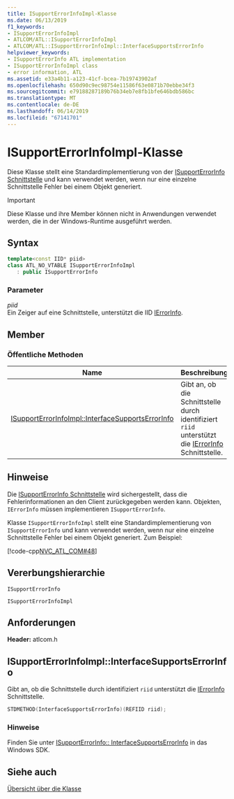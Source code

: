 ```yaml
---
title: ISupportErrorInfoImpl-Klasse
ms.date: 06/13/2019
f1_keywords:
- ISupportErrorInfoImpl
- ATLCOM/ATL::ISupportErrorInfoImpl
- ATLCOM/ATL::ISupportErrorInfoImpl::InterfaceSupportsErrorInfo
helpviewer_keywords:
- ISupportErrorInfo ATL implementation
- ISupportErrorInfoImpl class
- error information, ATL
ms.assetid: e33a4b11-a123-41cf-bcea-7b19743902af
ms.openlocfilehash: 650d90c9ec98754e11586f63e0871b70ebbe34f3
ms.sourcegitcommit: e79188287189b76b34eb7e8fb1bfe646bdb586bc
ms.translationtype: MT
ms.contentlocale: de-DE
ms.lasthandoff: 06/14/2019
ms.locfileid: "67141701"
---
```

# <a name="isupporterrorinfoimpl-class"></a>ISupportErrorInfoImpl-Klasse

Diese Klasse stellt eine Standardimplementierung von der [ISupportErrorInfo Schnittstelle](/windows/desktop/api/oaidl/nn-oaidl-isupporterrorinfo) und kann verwendet werden, wenn nur eine einzelne Schnittstelle Fehler bei einem Objekt generiert.

> [!IMPORTANT]
> Diese Klasse und ihre Member können nicht in Anwendungen verwendet werden, die in der Windows-Runtime ausgeführt werden.

## <a name="syntax"></a>Syntax

```cpp
template<const IID* piid>
class ATL_NO_VTABLE ISupportErrorInfoImpl
   : public ISupportErrorInfo
```

### <a name="parameters"></a>Parameter

*piid*<br/>
Ein Zeiger auf eine Schnittstelle, unterstützt die IID [IErrorInfo](/windows/desktop/api/oaidl/nn-oaidl-ierrorinfo).

## <a name="members"></a>Member

### <a name="public-methods"></a>Öffentliche Methoden

|Name|Beschreibung|
|----------|-----------------|
|[ISupportErrorInfoImpl::InterfaceSupportsErrorInfo](#interfacesupportserrorinfo)|Gibt an, ob die Schnittstelle durch identifiziert `riid` unterstützt die [IErrorInfo](/windows/desktop/api/oaidl/nn-oaidl-ierrorinfo) Schnittstelle.|

## <a name="remarks"></a>Hinweise

Die [ISupportErrorInfo Schnittstelle](/windows/desktop/api/oaidl/nn-oaidl-isupporterrorinfo) wird sichergestellt, dass die Fehlerinformationen an den Client zurückgegeben werden kann. Objekten, `IErrorInfo` müssen implementieren `ISupportErrorInfo`.

Klasse `ISupportErrorInfoImpl` stellt eine Standardimplementierung von `ISupportErrorInfo` und kann verwendet werden, wenn nur eine einzelne Schnittstelle Fehler bei einem Objekt generiert. Zum Beispiel:

[!code-cpp[NVC_ATL_COM#48](../../atl/codesnippet/cpp/isupporterrorinfoimpl-class_1.h)]

## <a name="inheritance-hierarchy"></a>Vererbungshierarchie

`ISupportErrorInfo`

`ISupportErrorInfoImpl`

## <a name="requirements"></a>Anforderungen

**Header:** atlcom.h

##  <a name="interfacesupportserrorinfo"></a>  ISupportErrorInfoImpl::InterfaceSupportsErrorInfo

Gibt an, ob die Schnittstelle durch identifiziert `riid` unterstützt die [IErrorInfo](/windows/desktop/api/oaidl/nn-oaidl-ierrorinfo) Schnittstelle.

```cpp
STDMETHOD(InterfaceSupportsErrorInfo)(REFIID riid);
```

### <a name="remarks"></a>Hinweise

Finden Sie unter [ISupportErrorInfo:: InterfaceSupportsErrorInfo](/windows/desktop/api/oaidl/nf-oaidl-isupporterrorinfo-interfacesupportserrorinfo) in das Windows SDK.

## <a name="see-also"></a>Siehe auch

[Übersicht über die Klasse](../../atl/atl-class-overview.md)
